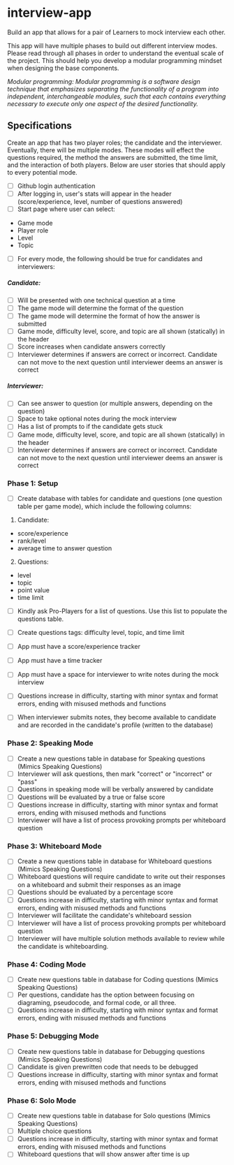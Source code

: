 # interview-app
Build an app that allows for a pair of Learners to mock interview each other.

This app will have multiple phases to build out different interview modes. Please read through all phases in order to understand the eventual scale of the project. This should help you develop a modular programming mindset when designing the base components.

*Modular programming: Modular programming is a software design technique that emphasizes separating the functionality of a program into independent, interchangeable modules, such that each contains everything necessary to execute only one aspect of the desired functionality.*

## Specifications
Create an app that has two player roles; the candidate and the interviewer. Eventually, there will be multiple modes. These modes will effect the questions required, the method the answers are submitted, the time limit, and the interaction of both players. Below are user stories that should apply to every potential mode.

- [ ] Github login authentication
- [ ] After logging in, user's stats will appear in the header (score/experience, level, number of questions answered)
- [ ] Start page where user can select:
 - Game mode
 - Player role
 - Level
 - Topic


 - [ ] For every mode, the following should be true for candidates and interviewers:

##### Candidate:
  - [ ] Will be presented with one technical question at a time
  - [ ] The game mode will determine the format of the question
  - [ ] The game mode will determine the format of how the answer is submitted
  - [ ] Game mode, difficulty level, score, and topic are all shown (statically) in the header
  - [ ] Score increases when candidate answers correctly
  - [ ] Interviewer determines if answers are correct or incorrect. Candidate can not move to the next question until interviewer deems an answer is correct

##### Interviewer:
  - [ ] Can see answer to question (or multiple answers, depending on the question)
  - [ ] Space to take optional notes during the mock interview
  - [ ] Has a list of prompts to if the candidate gets stuck
  - [ ] Game mode, difficulty level, score, and topic are all shown (statically) in the header
  - [ ] Interviewer determines if answers are correct or incorrect. Candidate can not move to the next question until interviewer deems an answer is correct

### Phase 1: Setup
- [ ] Create database with tables for candidate and questions (one question table per game mode), which include the following columns:

1) Candidate:
- score/experience
- rank/level
- average time to answer question

2) Questions:
- level
- topic
- point value
- time limit

- [ ] Kindly ask Pro-Players for a list of questions. Use this list to populate the questions table.
- [ ] Create questions tags: difficulty level, topic, and time limit
- [ ] App must have a score/experience tracker
- [ ] App must have a time tracker
- [ ] App must have a space for interviewer to write notes during the mock interview
- [ ] Questions increase in difficulty, starting with minor syntax and format errors, ending with misused methods and functions
- [ ] When interviewer submits notes, they become available to candidate and are recorded in the candidate's profile (written to the database)


### Phase 2: Speaking Mode
- [ ] Create a new questions table in database for Speaking questions (Mimics Speaking Questions)
- [ ] Interviewer will ask questions, then mark "correct" or "incorrect" or "pass"
- [ ] Questions in speaking mode will be verbally answered by candidate
- [ ] Questions will be evaluated by a true or false score
- [ ] Questions increase in difficulty, starting with minor syntax and format errors, ending with misused methods and functions
- [ ] Interviewer will have a list of process provoking prompts per whiteboard question

### Phase 3: Whiteboard Mode
- [ ] Create a new questions table in database for Whiteboard questions (Mimics Speaking Questions)
- [ ] Whiteboard questions will require candidate to write out their responses on a whiteboard and submit their responses as an image
- [ ] Questions should be evaluated by a percentage score
- [ ] Questions increase in difficulty, starting with minor syntax and format errors, ending with misused methods and functions
- [ ] Interviewer will facilitate the candidate's whiteboard session
- [ ] Interviewer will have a list of process provoking prompts per whiteboard question
- [ ] Interviewer will have multiple solution methods available to review while the candidate is whiteboarding.

### Phase 4: Coding Mode
- [ ] Create new questions table in database for Coding questions (Mimics Speaking Questions)
- [ ] Per questions, candidate has the option between focusing on diagraming, pseudocode, and formal code, or all three.
- [ ] Questions increase in difficulty, starting with minor syntax and format errors, ending with misused methods and functions

### Phase 5: Debugging Mode
- [ ] Create new questions table in database for Debugging questions (Mimics Speaking Questions)
- [ ] Candidate is given prewritten code that needs to be debugged
- [ ] Questions increase in difficulty, starting with minor syntax and format errors, ending with misused methods and functions

### Phase 6: Solo Mode
- [ ] Create new questions table in database for Solo questions (Mimics Speaking Questions)
- [ ] Multiple choice questions
- [ ] Questions increase in difficulty, starting with minor syntax and format errors, ending with misused methods and functions
- [ ] Whiteboard questions that will show answer after time is up
